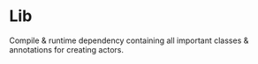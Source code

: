 # Lib
Compile & runtime dependency containing all important classes & annotations for creating actors.